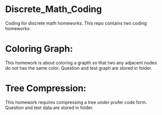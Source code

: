 # Discrete_Math_Coding

Coding for discrete math homeworks. This repo contains two coding homeworks:
# Coloring Graph:
This homework is about coloring a grapth so that two any adjacent nodes do not has the same color.
Question and test graph are stored in folder.

# Tree Compression:
This homework requires compressing a tree under prufer code form.
Question and test data are stored in folder.
